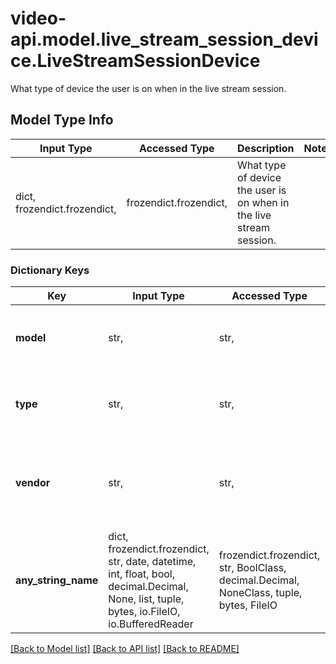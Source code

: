 # video-api.model.live_stream_session_device.LiveStreamSessionDevice

What type of device the user is on when in the live stream session.

## Model Type Info
Input Type | Accessed Type | Description | Notes
------------ | ------------- | ------------- | -------------
dict, frozendict.frozendict,  | frozendict.frozendict,  | What type of device the user is on when in the live stream session. | 

### Dictionary Keys
Key | Input Type | Accessed Type | Description | Notes
------------ | ------------- | ------------- | ------------- | -------------
**model** | str,  | str,  | The specific model of the device, if known. | [optional] 
**type** | str,  | str,  | What the type is like desktop, laptop, mobile. | [optional] 
**vendor** | str,  | str,  | If known, what the brand of the device is, like Apple, Dell, etc. | [optional] 
**any_string_name** | dict, frozendict.frozendict, str, date, datetime, int, float, bool, decimal.Decimal, None, list, tuple, bytes, io.FileIO, io.BufferedReader | frozendict.frozendict, str, BoolClass, decimal.Decimal, NoneClass, tuple, bytes, FileIO | any string name can be used but the value must be the correct type | [optional]

[[Back to Model list]](../../README.md#documentation-for-models) [[Back to API list]](../../README.md#documentation-for-api-endpoints) [[Back to README]](../../README.md)

